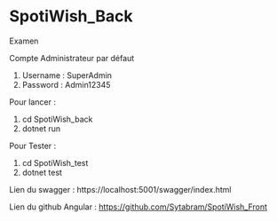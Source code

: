 # SpotiWish_Back
Examen

Compte Administrateur par défaut 
1) Username : SuperAdmin
2) Password : Admin12345

Pour lancer : 

1) cd SpotiWish_back
2) dotnet run

Pour Tester :

1) cd SpotiWish_test
2) dotnet test

Lien du swagger :  https://localhost:5001/swagger/index.html

Lien du github Angular : https://github.com/Sytabram/SpotiWish_Front
